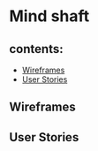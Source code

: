 # Mind shaft
## contents:
- [Wireframes](wireframes)
- [User Stories](user-stories)
## Wireframes
## User Stories
